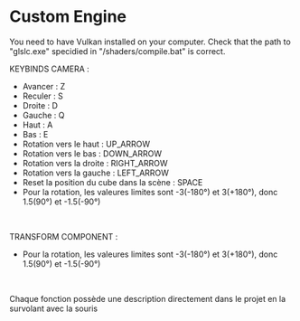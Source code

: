 # Custom Engine


You need to have Vulkan installed on your computer.
Check that the path to "glslc.exe" specidied in "/shaders/compile.bat" is correct.
<br/>


KEYBINDS CAMERA :
- Avancer : Z
- Reculer : S
- Droite : D
- Gauche : Q
- Haut : A
- Bas : E
- Rotation vers le haut : UP_ARROW
- Rotation vers le bas : DOWN_ARROW
- Rotation vers la droite : RIGHT_ARROW
- Rotation vers la gauche : LEFT_ARROW
- Reset la position du cube dans la scène : SPACE
- Pour la rotation, les valeures limites sont -3(-180°) et 3(+180°), donc 1.5(90°) et -1.5(-90°)
<br/>

TRANSFORM COMPONENT :
- Pour la rotation, les valeures limites sont -3(-180°) et 3(+180°), donc 1.5(90°) et -1.5(-90°)
<br/>

Chaque fonction possède une description directement dans le projet en la survolant avec la souris
